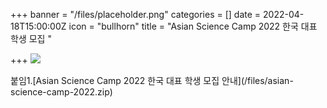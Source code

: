 +++
banner = "/files/placeholder.png"
categories = []
date = 2022-04-18T15:00:00Z
icon = "bullhorn"
title = "Asian Science Camp 2022 한국 대표 학생 모집 "

+++
![](/files/2022-asian-science-camp-asc-2022.jpg)

붙임1.\[Asian Science Camp 2022 한국 대표 학생 모집 안내\](/files/asian-science-camp-2022.zip)